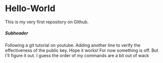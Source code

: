 # Hello-World
This is my very first repository on GIthub. 

##### Subheader

Following a git tutorial on youtube.
Adding another line to verify the effectiveness of the public key. Hope it works!
For now something is off. But I'll figure it out. I guess the order of my commands are a bit out of wack